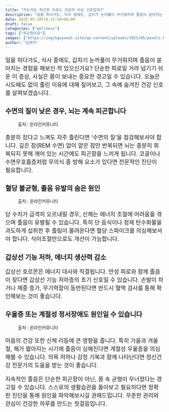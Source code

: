 ```yaml
---
title: "자도자도 피곤한 이유는 건강의 이상 신호일까?"
description: "일을 하다가도, 식사 중에도, 갑자기 눈꺼풀이 무거워지며 졸음이 쏟아지는 경험을 해보신 적 있으신가요? 단순한 피로일 거라 넘기기 쉬운 이 증상, 사실은 몸이 보내는 중요한 경고일 수 있습니다. 오늘은 시도때도 없이 졸린 이유에 대해 짚어보고, 그 속에 숨겨진 건강 신"
date: 2025-05-20T19:15:50+09:00
draft: false
categories: ["wellness"]
tags: ["피곤한이유"]
images: ["https://ingihgoyonet.site/wp-content/uploads/2025/05/pexels-karolina-grabowska-6660783-1024x683.jpg", "https://ingihgoyonet.site/wp-content/uploads/2025/05/pexels-asphotograpy-1001897-1024x683.jpg", "https://ingihgoyonet.site/wp-content/uploads/2025/05/pexels-pixabay-247314-1024x683.jpg"]
author: "김현지"
---
```


<p style="font-size:18px">일을 하다가도, 식사 중에도, 갑자기 눈꺼풀이 무거워지며 졸음이 쏟아지는 경험을 해보신 적 있으신가요? 단순한 피로일 거라 넘기기 쉬운 이 증상, 사실은 몸이 보내는 중요한 경고일 수 있습니다. 오늘은 시도때도 없이 졸린 이유에 대해 짚어보고, 그 속에 숨겨진 건강 신호를 살펴보겠습니다.</p> <h2 >수면의 질이 낮은 경우, 뇌는 계속 피곤합니다</h2> <figure ><img src="https://ingihgoyonet.site/wp-content/uploads/2025/05/pexels-karolina-grabowska-6660783-1024x683.jpg" alt="" style="aspect-ratio:16/9;object-fit:cover"/><figcaption >출처 : 온라인커뮤니티</figcaption></figure> <p style="font-size:18px">충분히 잤다고 느껴도 자주 졸린다면 ‘수면의 질’을 점검해보셔야 합니다. 깊은 잠(REM 수면) 없이 얕은 잠만 반복되면 뇌는 충분히 회복되지 못해 깨어 있는 시간에도 피곤함을 느끼게 됩니다. 코골이나 수면무호흡증처럼 무의식 중 방해 요소가 있다면 전문적인 진단이 필요합니다.</p> <h2 >혈당 불균형, 졸음 유발의 숨은 원인</h2> <figure ><img src="https://ingihgoyonet.site/wp-content/uploads/2025/05/pexels-asphotograpy-1001897-1024x683.jpg" alt="" style="aspect-ratio:16/9;object-fit:cover"/><figcaption >출처 : 온라인커뮤니티</figcaption></figure> <p style="font-size:18px">당 수치가 급격히 오르내릴 경우, 신체는 에너지 조절에 어려움을 겪으며 졸음이 유발될 수 있습니다. 특히 단 음식이나 정제 탄수화물을 과도하게 섭취한 후 졸림이 몰려온다면 혈당 스파이크를 의심해보셔야 합니다. 식이조절만으로도 개선이 가능합니다.</p> <h2 >갑상선 기능 저하, 에너지 생산력 감소</h2> <p style="font-size:18px">갑상선 호르몬은 에너지 대사와 직결됩니다. 만성 피로와 함께 졸음이 잦다면 갑상선 기능 저하증의 초기 신호일 수 있습니다. 손발이 차거나 체중 증가, 무기력함이 동반된다면 반드시 혈액 검사를 통해 확인해보는 것이 좋습니다.</p> <h2 >우울증 또는 계절성 정서장애도 원인일 수 있습니다</h2> <figure ><img src="https://ingihgoyonet.site/wp-content/uploads/2025/05/pexels-pixabay-247314-1024x683.jpg" alt="" style="aspect-ratio:16/9;object-fit:cover"/><figcaption >출처 : 온라인커뮤니티</figcaption></figure> <p style="font-size:18px">마음의 건강 또한 신체 리듬에 큰 영향을 줍니다. 특히 가을과 겨울철, 해가 짧아지는 시기에 졸음이 심해진다면 계절성 우울증을 의심해볼 수 있습니다. 의욕 저하나 감정 기복과 함께 나타난다면 정신건강 전문가의 도움을 받는 것이 좋습니다.</p> <p style="font-size:18px">지속적인 졸음은 단순한 피곤함이 아닌, 몸 속 균형이 무너졌다는 경고일 수 있습니다. 스스로의 생활습관을 돌아보고 필요하다면 정확한 진단을 통해 원인을 파악해보시길 권해드립니다. 꾸준한 관리와 관심이 건강한 하루를 만드는 첫걸음입니다.</p>